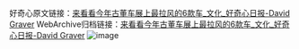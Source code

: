 好奇心原文链接：[来看看今年古董车展上最拉风的6款车_文化_好奇心日报-David Graver](https://www.qdaily.com/articles/10250.html)
WebArchive归档链接：[来看看今年古董车展上最拉风的6款车_文化_好奇心日报-David Graver](http://web.archive.org/web/20190623155929/https://www.qdaily.com/articles/10250.html)
![image](http://ww3.sinaimg.cn/large/007d5XDply1g3vvpii1fwj30u054aqv5)